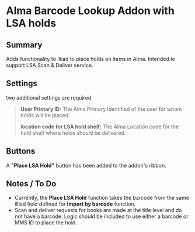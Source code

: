 # Alma Barcode Lookup Addon with LSA holds

## Summary
Adds functionality to Illiad to place holds on items in Alma. Intended to support LSA Scan & Deliver service. 

## Settings
two additional settings are required
> **User Primary ID:** The Alma Primary Identified of the user for whom holds will be placed.
>
> **location code for LSA hold shelf:** The Alma Location code for the hold shelf where holds should be delivered.

## Buttons
A **"Place LSA Hold"** button has been added to the addon's ribbon. 

## Notes / To Do
* Currently, the **Place LSA Hold** function takes the barcode from the same illiad field defined for **Import by barcode** function. 
* Scan and deliver requests for books are made at the title level and do not have a barcode. Logic should be included to use either a barcode or MMS ID to place the hold. 